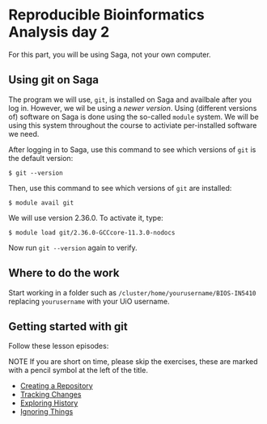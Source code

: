 # Reproducible Bioinformatics Analysis day 2

For this part, you will be using Saga, not your own computer.


## Using git on Saga

The program we will use, `git`, is installed on Saga and availbale after you
log in.
However, we wil be using a *newer version*. 
Using (different versions of) software on Saga is done using the so-called 
`module` system.
We will be using this system throughout the course
to activiate per-installed software we need.

After logging in to Saga, use this command to see which versions of 
`git` is the default version:

```
$ git --version
```

Then, use this command to see which versions of `git` are installed:

```
$ module avail git
```

We will use version 2.36.0. To activate it, type:

```
$ module load git/2.36.0-GCCcore-11.3.0-nodocs
```

Now run `git --version` again to verify.

## Where to do the work

Start working in a folder such as `/cluster/home/yourusername/BIOS-IN5410`
replacing `yourusername` with your UiO username.

## Getting started with git

Follow these lesson episodes:

NOTE If you are short on time, please skip the exercises,
these are marked with a pencil symbol at the left of the title.

* [Creating a Repository](https://swcarpentry.github.io/git-novice/03-create/index.html)
* [Tracking Changes](https://swcarpentry.github.io/git-novice/04-changes/index.html)
* [Exploring History](https://swcarpentry.github.io/git-novice/05-history/index.html)
* [Ignoring Things](https://swcarpentry.github.io/git-novice/06-ignore/index.html)
